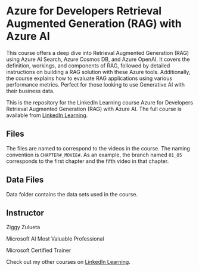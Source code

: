 # Azure for Developers Retrieval Augmented Generation (RAG) with Azure AI
This course offers a deep dive into Retrieval Augmented Generation (RAG) using Azure AI Search, Azure Cosmos DB, and Azure OpenAI. It covers the definition, workings, and components of RAG, followed by detailed instructions on building a RAG solution with these Azure tools. Additionally, the course explains how to evaluate RAG applications using various performance metrics. Perfect for those looking to use Generative AI with their business data.

This is the repository for the LinkedIn Learning course Azure for Developers Retrieval Augmented Generation (RAG) with Azure AI. The full course is available from [LinkedIn Learning][lil-course-url].

## Files
The files are named to correspond to the videos in the course. The naming convention is `CHAPTER#_MOVIE#`. As an example, the branch named `01_05` corresponds to the first chapter and the fifth video in that chapter. 

## Data Files
Data folder contains the data sets used in the course.

## Instructor
Ziggy Zulueta

Microsoft AI Most Valuable Professional

Microsoft Certified Trainer

Check out my other courses on [LinkedIn Learning](https://www.linkedin.com/learning/instructors/ziggy-zulueta?u=104).

[0]: # (Replace these placeholder URLs with actual course URLs)

[lil-course-url]: https://www.linkedin.com/learning/
[lil-thumbnail-url]: http://

